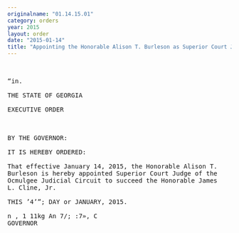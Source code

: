```yaml
---
originalname: "01.14.15.01"
category: orders
year: 2015
layout: order
date: "2015-01-14"
title: "Appointing the Honorable Alison T. Burleson as Superior Court Judge of the Ocmulgee Judicial Circuit"
---
```

<pre>
   

“in.

THE STATE OF GEORGIA

EXECUTIVE ORDER

 

BY THE GOVERNOR:

IT IS HEREBY ORDERED:

That effective January 14, 2015, the Honorable Alison T.
Burleson is hereby appointed Superior Court Judge of the
Ocmulgee Judicial Circuit to succeed the Honorable James
L. Cline, Jr.

THIS ’4’”; DAY or JANUARY, 2015.

n , 1 11kg An 7/; :7», C
GOVERNOR

</pre>
